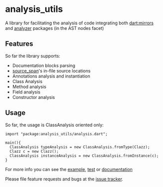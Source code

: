 # analysis_utils

A library for facilitating the analysis of code integrating both [dart:mirrors](https://api.dartlang.org/dev/2.0.0-dev.53.0/dart-mirrors/dart-mirrors-library.html) and [analyzer](https://www.dartdocs.org/documentation/analyzer/latest/) packages (in the AST nodes facet)

## Features

So far the library supports:
 - Documentation blocks parsing
 - [source_span](https://www.dartdocs.org/documentation/source_span/latest/)'s in-file source locations
 - Annotations analysis and instantiation
 - Class Analysis
  - Method analysis
  - Field analysis
  - Constructor analysis

## Usage
So far, the usage is ClassAnalysis oriented only:

```
import "package:analysis_utils/analysis.dart";

main(){
  ClassAnalysis typeAnalysis = new ClassAnalysis.fromType(Clazz);
  Clazz c = new Clazz();
  ClassAnalysis instanceAnalysis = new ClassAnalysis.fromInstance(c);
}
```

For more info you can see the [example](), [test]() or [documentation]()

Please file feature requests and bugs at the [issue tracker][tracker].

[tracker]: http://github.com/Rodsevich/analysis_utils/issues/
